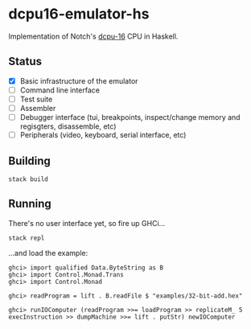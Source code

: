 # dcpu16-emulator-hs

Implementation of Notch's [dcpu-16](https://web.archive.org/web/20120509184912/http://0x10c.com/doc/dcpu-16.txt) CPU in Haskell.

## Status

- [x] Basic infrastructure of the emulator
- [ ] Command line interface
- [ ] Test suite
- [ ] Assembler
- [ ] Debugger interface (tui, breakpoints, inspect/change memory and regisgters, disassemble, etc)
- [ ] Peripherals (video, keyboard, serial interface, etc)

## Building

```shell
stack build
``` 

## Running

There's no user interface yet, so fire up GHCi...

``` shell
stack repl
```

...and load the example:

```shell
ghci> import qualified Data.ByteString as B
ghci> import Control.Monad.Trans
ghci> import Control.Monad

ghci> readProgram = lift . B.readFile $ "examples/32-bit-add.hex"

ghci> runIOComputer (readProgram >>= loadProgram >> replicateM_ 5 execInstruction >> dumpMachine >>= lift . putStr) newIOComputer
```
